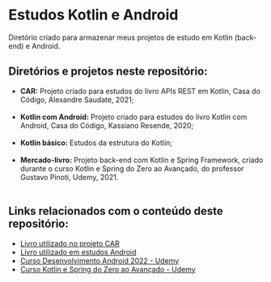 # Estudos Kotlin e Android

<p>Diretório criado para armazenar meus projetos de estudo em Kotlin (back-end) e Android.</p>

## Diretórios e projetos neste repositório:

- **CAR:** Projeto criado para estudos do livro APIs REST em Kotlin, Casa do Código, Alexandre Saudate, 2021;<br><br>
- **Kotlin com Android:** Projeto criado para estudos do livro Kotlin com Android, Casa do Código, Kassiano Resende, 2020;<br><br>
- **Kotlin básico:** Estudos da estrutura do Kotlin;<br><br>
- **Mercado-livro:** Projeto back-end com Kotlin e Spring Framework, criado durante o curso Kotlin e Spring do Zero ao Avançado, do professor Gustavo Pinoti, Udemy, 2021.<br><br>

## Links relacionados com o conteúdo deste repositório:

- [Livro utilizado no projeto CAR](https://www.casadocodigo.com.br/products/livro-apis-rest-kotlin)<br>
- [Livro utilizado em estudos Android](https://www.casadocodigo.com.br/products/livro-kotlin-android)<br>
- [Curso Desenvolvimento Android 2022 - Udemy](https://www.udemy.com/course/desenvolvimento-android-do-absoluto-zero-para-iniciantes/)<br>
- [Curso Kotlin e Spring do Zero ao Avançado - Udemy](https://www.udemy.com/course/kotlin-spring/)<br>
